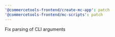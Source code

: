 ```yaml
---
'@commercetools-frontend/create-mc-app': patch
'@commercetools-frontend/mc-scripts': patch
---
```


Fix parsing of CLI arguments
